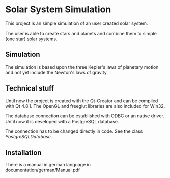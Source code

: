 Solar System Simulation
=============
This project is an simple simulation of an user created solar system.

The user is able to create stars and planets and combine them to simple (one star) solar systems.

Simulation
-------------
The simulation is based upon the three Kepler's laws of planetary motion and not yet include the Newton's laws of gravity.

Technical stuff
-------------
Until now the project is created with the Qt-Creator and can be compiled with Qt 4.8.1. The OpenGL and freeglut libraries are also included for Win32.

The database connection can be established with ODBC or an native driver. Until now it is developed with a PostgreSQL database.

The connection has to be changed directly in code. See the class _PostgreSQLDatabase_.  

Installation
------------
There is a manual in german language in documentation/german/Manual.pdf
